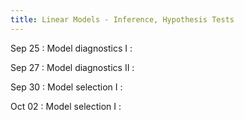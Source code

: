 ```yaml
---
title: Linear Models - Inference, Hypothesis Tests
---
```


Sep 25
: Model diagnostics I 
  : []()

Sep 27
: Model diagnostics II
  : []()

Sep 30
: Model selection I
  : []()
  
Oct 02 
: Model selection I
  : []()

